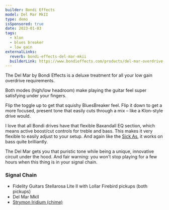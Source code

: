 ```yaml
---
builder: Bondi Effects
model: Del Mar MkII
type: demo
isSponsored: true
date: 2023-01-03
tags:
  - klon
  - blues breaker
  - low gain
externalLinks:
  reverb: bondi-effects-del-mar-mkii
  builderLink: https://www.bondieffects.com/products/del-mar-overdrive-mk2
---
```


The Del Mar by Bondi Effects is a deluxe treatment for all your low gain overdrive requirements.

Both modes (high/low headroom) make playing the guitar feel super satisfying under your fingers.

Flip the toggle up to get that squishy BluesBreaker feel. Flip it down to get a more focused, present tone that easily cuts through a mix – like a Klon-style drive would.

I love that all Bondi drives have that flexible Baxandall EQ section, which means active boost/cut controls for treble and bass. This makes it very flexible to easily adjust to your setup. And again like the [Sick As](/demos/bondi-effects-sick-as-mkiii), it works on bass quite brilliantly.

The Del Mar gets you that puristic tone while being a unique, innovative circuit under the hood. And fair warning: you won't stop playing for a few hours when this thing is in your signal chain.

### Signal Chain

- Fidelity Guitars Stellarosa Lite II with Lollar Firebird pickups (both pickups)
- Del Mar MkII
- [Strymon Iridium (chime)](/demos/strymon-iridium)
